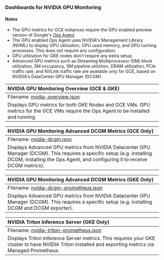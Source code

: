 ### Dashboards for NVIDIA GPU Monitoring

#### Notes

- The GPU metrics for GCE instances require the GPU enabled preview version of Google's [Ops Agent](https://cloud.google.com/stackdriver/docs/solutions/agents/ops-agent).
- The GPU enabled Ops Agent uses NVIDIA's Management Library (NVML) to display GPU utilization, GPU used memory, and GPU running processes. This does not require any configuration.
- GPU utilization for GKE nodes don't require any extra setup.
- Advanced GPU metrics such as Streaming Multiprocessor (SM) block utilization, SM occupancy, SM pipeline utiliztion, DRAM utilization, PCIe traffic rate, and NVLink traffic rate are available only for GCE, based on NVIDIA's DataCenter GPU Manager (DCGM).

|NVIDIA GPU Monitoring Overview (GCE & GKE)|
|:------------------|
|Filename: [nvidia-overview.json](nvidia-overview.json)|
|Displays GPU metrics for both GKE Nodes and GCE VMs.  GPU metrics for the GCE VMs require the Ops Agent to be installed and running.|

|NVIDIA GPU Monitoring Advanced DCGM Metrics (GCE Only)|
|:------------------|
|Filename: [nvidia-dcgm.json](nvidia-dcgm.json)|
|Displays Advanced GPU metrics from NVIDIA Datacenter GPU Manager (DCGM).  This requires a specific setup (e.g. installing DCGM, installing the Ops Agent, and configuring it to receive DCGM metrics).|

|NVIDIA GPU Monitoring Advanced DCGM Metrics (GKE Only)|
|:------------------|
|Filename: [nvidia-dcgm-prometheus.json](nvidia-dcgm-prometheus.json)|
|Displays Advanced GPU metrics from NVIDIA Datacenter GPU Manager (DCGM).  This requires a specific setup (e.g. installing DCGM and DCGM exporter).|

|NVIDIA Triton Inference Server (GKE Only)|
|:------------------|
|Filename: [nvidia-triton-prometheus.json](nvidia-triton-prometheus.json)|
|Displays Triton Inference Server metrics. This requires your GKE cluster to have NVIDIA Triton installed and exporting metrics via Managed Prometheus.|
